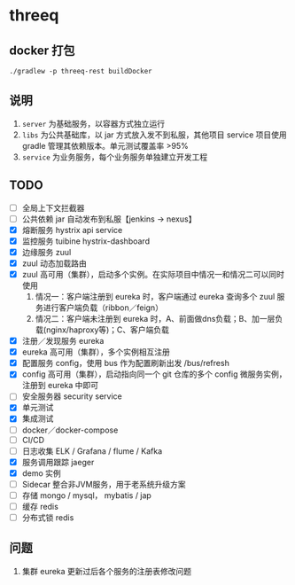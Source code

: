 # threeq

## docker 打包

```
./gradlew -p threeq-rest buildDocker
```

## 说明
1. `server` 为基础服务，以容器方式独立运行
2. `libs` 为公共基础库，以 jar 方式放入发不到私服，其他项目 service 项目使用 gradle 管理其依赖版本。单元测试覆盖率 >95%
3. `service` 为业务服务，每个业务服务单独建立开发工程 

## TODO

- [ ] 全局上下文拦截器
- [ ] 公共依赖 jar 自动发布到私服【jenkins -> nexus】 
- [x] 熔断服务 hystrix api service
- [x] 监控服务 tuibine hystrix-dashboard
- [x] 边缘服务 zuul
- [x] zuul 动态加载路由
- [x] zuul 高可用（集群），启动多个实例。在实际项目中情况一和情况二可以同时使用
    1. 情况一：客户端注册到 eureka 时，客户端通过 eureka 查询多个 zuul 服务进行客户端负载（ribbon／feign）
    2. 情况二：客户端未注册到 eureka 时，A、前面做dns负载；B、加一层负载(nginx/haproxy等)；C、客户端负载
- [x] 注册／发现服务 eureka
- [x] eureka 高可用（集群），多个实例相互注册
- [x] 配置服务 config，使用 bus 作为配置刷新出发 /bus/refresh
- [x] config 高可用（集群），启动指向同一个 git 仓库的多个 config 微服务实例，注册到 eureka 中即可
- [ ] 安全服务器 security service
- [x] 单元测试
- [x] 集成测试
- [ ] docker／docker-compose
- [ ] CI/CD
- [ ] 日志收集 ELK / Grafana / flume / Kafka 
- [x] 服务调用跟踪 jaeger
- [x] demo 实例
- [ ] Sidecar 整合非JVM服务，用于老系统升级方案
- [ ] 存储 mongo / mysql， mybatis / jap
- [ ] 缓存 redis
- [ ] 分布式锁 redis

## 问题

1. 集群 eureka 更新过后各个服务的注册表修改问题